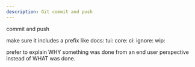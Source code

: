 ```yaml
---
description: Git commit and push
---
```


commit and push

make sure it includes a prefix like
docs:
tui:
core:
ci:
ignore:
wip:

prefer to explain WHY something was done from an end user perspective instead of
WHAT was done.
